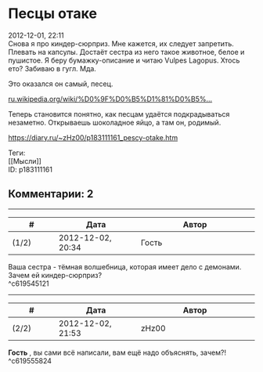 Песцы отаке
===========

  
2012-12-01, 22:11  
 Снова я про киндер-сюрприз. Мне кажется, их следует запретить. Плевать на капсулы. Достаёт сестра из него такое животное, белое и пушистое. Я беру бумажку-описание и читаю Vulpes Lagopus. Хтось ето? Забиваю в гугл. Мда.   
   
 Это оказался он самый, песец.   
   
  [ru.wikipedia.org/wiki/%D0%9F%D0%B5%D1%81%D0%B5%...](https://ru.wikipedia.org/wiki/%D0%9F%D0%B5%D1%81%D0%B5%D1%86)    
   
 Теперь становится понятно, как песцам удаётся подкрадываться незаметно. Открываешь шоколадное яйцо, а там он, родимый.   
  
<https://diary.ru/~zHz00/p183111161_pescy-otake.htm>  
  
Теги:  
[[Мысли]]  
ID: p183111161  


Комментарии: 2
--------------

  


---



|         #         |              Дата              |                     Автор                     |           ID           |
| --- | --- | --- | --- |
| (1/2) | 2012-12-02, 20:34 | Гость | c619545121 |

  
 Ваша сестра - тёмная волшебница, которая имеет дело с демонами. Зачем ей киндер-сюрприз?   
 ^c619545121

---



|         #         |              Дата              |                     Автор                     |           ID           |
| --- | --- | --- | --- |
| (2/2) | 2012-12-02, 21:53 | zHz00 | c619555824 |

  
  **Гость**  , вы сами всё написали, вам ещё надо объяснять, зачем?!   
 ^c619555824